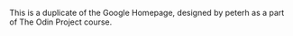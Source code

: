 This is a duplicate of the Google Homepage, designed by peterh as a part of The Odin Project course.